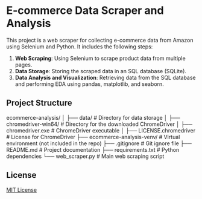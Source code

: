 # E-commerce Data Scraper and Analysis

This project is a web scraper for collecting e-commerce data from Amazon using Selenium and Python. It includes the following steps:

1. **Web Scraping**: Using Selenium to scrape product data from multiple pages.
2. **Data Storage**: Storing the scraped data in an SQL database (SQLite).
3. **Data Analysis and Visualization**: Retrieving data from the SQL database and performing EDA using pandas, matplotlib, and seaborn.

## Project Structure
ecommerce-analysis/
│
├── data/ # Directory for data storage
│ ├── chromedriver-win64/ # Directory for the downloaded ChromeDriver
│ ├── chromedriver.exe # ChromeDriver executable
│ ├── LICENSE.chromedriver # License for ChromeDriver
├── ecommerce-analysis-venv/ # Virtual environment (not included in the repo)
├── .gitignore # Git ignore file
├── README.md # Project documentation
├── requirements.txt # Python dependencies
└── web_scraper.py # Main web scraping script

## License
[MIT License](LICENSE)
